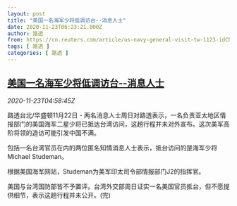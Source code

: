 ```yaml
---
layout: post
title: "美国一名海军少将低调访台--消息人士"
date: 2020-11-23T06:23:21.000Z
author: 路透
from: https://cn.reuters.com/article/us-navy-general-visit-tw-1123-idCNKBS2830AQ
tags: [ 路透 ]
categories: [ 路透 ]
---
```

<!--1606112601000-->
[美国一名海军少将低调访台--消息人士](https://cn.reuters.com/article/us-navy-general-visit-tw-1123-idCNKBS2830AQ)
------

<div>
<div><i>2020-11-23T04:58:45Z</i></div><p>路透台北/华盛顿11月22日 - 两名消息人士周日对路透表示，一名负责亚太地区情报部门的美国海军二星少将已抵达台湾访问，这趟行程并未对外宣布。这次美军高阶将领的造访可能引发中国不满。</p><p>包括一名台湾官员在内的两位匿名知情消息人士表示，抵台访问的是海军少将Michael Studeman。</p><p>根据美国海军网站，Studeman为美军印太司令部情报部门J2的指挥官。</p><p>美国与台湾国防部皆不予置评。台湾外交部周日证实一名美国官员抵台，但不愿提供细节，表示这趟行程并未公开。(完)</p>
</div>
